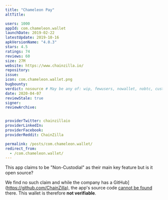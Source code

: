 ```yaml
---
title: "Chameleon Pay"
altTitle: 

users: 1000
appId: com.chameleon.wallet
launchDate: 2019-02-22
latestUpdate: 2019-10-16
apkVersionName: "4.0.3"
stars: 4.5
ratings: 74
reviews: 60
size: 27M
website: https://www.chainzilla.io/
repository: 
issue: 
icon: com.chameleon.wallet.png
bugbounty: 
verdict: nosource # May be any of: wip, fewusers, nowallet, nobtc, custodial, nosource, nonverifiable, reproducible, bounty, defunct
date: 2020-04-07
reviewStale: true
signer: 
reviewArchive:


providerTwitter: chainzillaio
providerLinkedIn: 
providerFacebook: 
providerReddit: ChainZilla

permalink: /posts/com.chameleon.wallet/
redirect_from:
  - /com.chameleon.wallet/
---
```



This app claims to be "Non-Custodial" as their main key feature but is it open
source?

We find no such claim and while the company has a 
GitHub](https://github.com/ChainZilla), the app's source code
[cannot be found](https://github.com/search?q=org%3AChainZilla+%22com.chameleon.wallet%22&type=Code)
there. This wallet is therefore **not verifiable**.